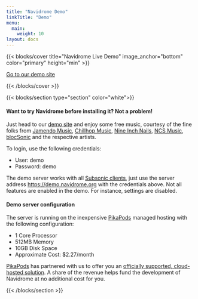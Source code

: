 ```yaml
---
title: "Navidrome Demo"
linkTitle: "Demo"
menu:
  main:
    weight: 10
layout: docs
---
```


{{< blocks/cover title="Navidrome Live Demo" image_anchor="bottom" color="primary" height="min" >}}

<div class="mx-auto">
	<a class="btn btn-lg btn-secondary mr-3 mb-4" href="https://demo.navidrome.org" target="_blank">
		Go to our demo site <i class="fas fa-arrow-alt-circle-right ml-2"></i>
	</a>
</div>

{{< /blocks/cover >}}

{{< blocks/section type="section" color="white">}}

#### Want to try Navidrome before installing it? Not a problem!
Just head to our [demo site](https://demo.navidrome.org) and enjoy some free music, courtesy of the fine folks from [Jamendo Music](https://jamendo.com), [Chillhop Music](https://chillhop.com), [Nine Inch Nails](https://www.nin.com/nine-inch-nails-ghosts-v-vi-available-now/), [NCS Music](https://www.ncsmusic.com/), [blocSonic](https://blocsonic.com/) and the respective artists.

To login, use the following credentials:

* User: demo
* Password: demo

The demo server works with all [Subsonic clients](/docs/overview/#apps), just use the server address https://demo.navidrome.org with the credentials above. 
Not all features are enabled in the demo. For instance, settings are disabled.

#### Demo server configuration

The server is running on the inexpensive [PikaPods](https://www.pikapods.com/pods?run=navidrome) managed hosting with the following configuration:
* 1 Core Processor
* 512MB Memory
* 10GB Disk Space
* Approximate Cost: $2.27/month

[PikaPods](https://www.pikapods.com) has partnered with us to offer you an
[officially supported, cloud-hosted solution](/docs/installation/managed/#pikapods).
A share of the revenue helps fund the development of Navidrome at no additional cost for you.

{{< /blocks/section >}}
